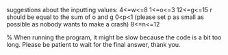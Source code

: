 suggestions about the inputting values:
4<=w<=8
1<=o<=3
12<=g<=15
r should be equal to the sum of o and g
0<p<1 (please set p as small as possible as nobody wants to make a crash)
8<=n<=12

% When running the program, it might be slow because the code is a bit too long. Please be patient to wait for the final answer, thank you.